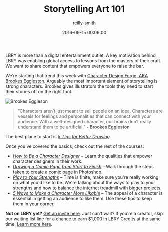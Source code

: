﻿---
author: reilly-smith
title: 'Storytelling Art 101'
date: '2016-09-15 00:06:00'
cover: 'brookes-cover.jpg'
---
LBRY is more than a digital entertainment outlet. A key motivation behind LBRY was enabling global access to lessons from the masters of their craft. We want to share content that empowers everyone to raise the bar.

We’re starting that trend this week with [Character Design Forge, AKA Brookes Eggleston](http://brookeseggleston.com/). Arguably the most important element of storytelling is strong characters. Brookes gives illustrators the tools they need to start their stories off on the right foot.

![Brookes Eggleson](/img/news/brookeseggleston.png)

>”Characters aren’t just meant to sell people on an idea. Characters are vessels for feelings and personalities that can connect with your audience. With a well-designed character, our brains don’t really understand them to be artificial.” **- Brookes Eggleston**

The best place to start is *[5 Tips for Better Drawing](lbry://drawbetter)*.

Once you’ve covered the basics, check out the rest of the courses:

- *[How to Be a Character Designer](lbry://characterdesigner)* – Learn the qualities that empower character designers in their work.
- *[Drawing a Comic Page from Start to Finish](lbry://drawingcomics)* – Walk through the steps taken to create a comic page in Photoshop.
- *[Play to Your Strengths](lbry://playtoyourstrengths)* – Time is finite, make sure you're really working on what you'd like to be. We're talking about the ways to play to your strengths and how to balance the internet treadmill with bigger projects.
- *[5 Ways to Make a Character More Likable](lbry://likeablecharacters)* – The appeal of a character is essential in getting an audience to like them. Use these tips to keep them in your corner.


**Not on LBRY yet?** [Get an invite here](https://lbry.io/get). Just can’t wait? If you’re a creator, skip our waiting list line for a chance to earn $1,000 in LBRY Credits at the same time. [Learn more here](https://lbry.io/publish).
